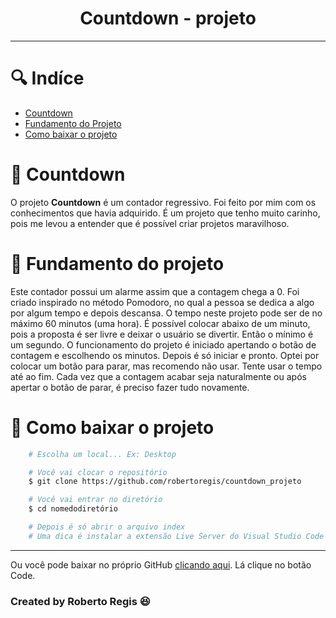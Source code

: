 
<h1 align=center>
    Countdown - projeto
</h1>

---

# 🔍 Indíce
- [Countdown](#-countdown)
- [Fundamento do Projeto](#-fundamento-do-projeto)
- [Como baixar o projeto](#-como-baixar-o-projeto)

# 📕 Countdown

O projeto **Countdown** é um contador regressivo. Foi feito por mim com os conhecimentos que havia adquirido. É um projeto que tenho muito carinho, pois me levou a entender que é possível criar projetos maravilhoso.

# :construction: Fundamento do projeto
Este contador possui um alarme assim que a contagem chega a 0. Foi criado inspirado no método Pomodoro, no qual a pessoa se dedica a algo por algum tempo e depois descansa. O tempo neste projeto pode ser de no máximo 60 minutos (uma hora). É possível colocar abaixo de um minuto, pois a proposta é ser livre e deixar o usuário se divertir. Então o mínimo é um segundo.
O funcionamento do projeto é iniciado apertando o botão de contagem e escolhendo os minutos. Depois é só iniciar e pronto. Optei por colocar um botão para parar, mas recomendo não usar. Tente usar o tempo até ao fim.
Cada vez que a contagem acabar seja naturalmente ou após apertar o botão de parar, é preciso fazer tudo novamente.



# 💾 Como baixar o projeto

```bash
    # Escolha um local... Ex: Desktop

    # Você vai clocar o repositório
    $ git clone https://github.com/robertoregis/countdown_projeto

    # Você vai entrar no diretório
    $ cd nomedodiretório

    # Depois é só abrir o arquivo index
    # Uma dica é instalar a extensão Live Server do Visual Studio Code

```

---

Ou você pode baixar no próprio GitHub [clicando aqui](https://github.com/robertoregis/countdown_projeto). Lá clique no botão Code.

### Created by Roberto Regis 😆
